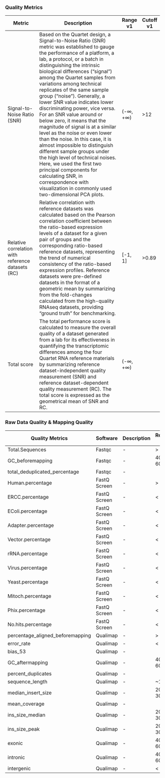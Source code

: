 ### Quality Metrics

|Metric|Description|Range v1|Cutoff v1|
|-----|--------|--------|---------|
|Signal-to-Noise Ratio (SNR)|Based on the Quartet design, a Signal-to-Noise Ratio (SNR) metric was established to gauge the performance of a platform, a lab, a protocol, or a batch in distinguishing the intrinsic biological differences (“signal”) among the Quartet samples from variations among technical replicates of the same sample group (“noise”). Generally, a lower SNR value indicates lower discriminating power, vice versa. For an SNR value around or below zero, it means that the magnitude of signal is at a similar level as the noise or even lower than the noise. In this case, it is almost impossible to distinguish different sample groups under the high level of technical noises. Here, we used the first two principal components for calculating SNR, in correspondence with visualization in commonly used two-dimensional PCA plots.|(-∞, +∞)|>12 |
|Relative correlation with reference datasets (RC)|Relative correlation with reference datasets was calculated based on the Pearson correlation coefficient between the ratio-based expression levels of a dataset for a given pair of groups and the corresponding ratio-based reference datasets, representing the trend of numerical consistency of the ratio-based expression profiles. Reference datasets were pre-defined datasets in the format of a geometric mean by summarizing from the fold-changes calculated from the high-quality RNAseq datasets, providing “ground truth” for benchmarking.|[-1, 1] |>0.89    |
|Total score|The total performance score is calculated to measure the overall quality of a dataset generated from a lab for its effectiveness in quantifying the transcriptomic differences among the four Quartet RNA reference materials by summarizing reference dataset-independent quality measurement (SNR) and reference dataset-dependent quality measurement (RC). The total score is expressed as the geometrical mean of SNR and RC.|(-∞, +∞)| |


### Raw Data Quality & Mapping Quality

| Quality Metrics                  | Software     | Description | Reference Value |
| -------------------------------- | ------------ | ----------- | --------------- |
| Total.Sequences                  | Fastqc       | -           | > 10 M          |
| GC_beforemapping                 | Fastqc       | -           | 40% - 60%       |
| total_deduplicated_percentage    | Fastqc       | -           |                 |
| Human.percentage                 | FastQ Screen | -           | > 90 %          |
| ERCC.percentage                  | FastQ Screen | -           | < 5%            |
| EColi.percentage                 | FastQ Screen | -           | < 5%            |
| Adapter.percentage               | FastQ Screen | -           | < 5%            |
| Vector.percentage                | FastQ Screen | -           | < 5%            |
| rRNA.percentage                  | FastQ Screen | -           | < 10%           |
| Virus.percentage                 | FastQ Screen | -           | < 5%            |
| Yeast.percentage                 | FastQ Screen | -           | < 5%            |
| Mitoch.percentage                | FastQ Screen | -           | < 5%            |
| Phix.percentage                  | FastQ Screen | -           | < 5%            |
| No.hits.percentage               | FastQ Screen | -           | < 5%            |
| percentage_aligned_beforemapping | Qualimap     | -           | > 90%           |
| error_rate                       | Qualimap     | -           | < 5%            |
| bias_53                          | Qualimap     | -           |                 |
| GC_aftermapping                  | Qualimap     | -           | 40% - 60%       |
| percent_duplicates               | Qualimap     | -           |                 |
| sequence_length                  | Qualimap     | -           | ~150            |
| median_insert_size               | Qualimap     | -           | 200 - 300       |
| mean_coverage                    | Qualimap     | -           |                 |
| ins_size_median                  | Qualimap     | -           | 200 - 300       |
| ins_size_peak                    | Qualimap     | -           | 200 - 300       |
| exonic                           | Qualimap     | -           | 40% - 60%       |
| intronic                         | Qualimap     | -           | 40% - 60%       |
| intergenic                       | Qualimap     | -           | < 10%           |
